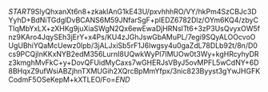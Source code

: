 $START$9SlyQhxanXt6n8+zkaklAnG1kE43U/pxvhhhRO/VY/hkPm4SzCBJc3DYyhD+BdNiTGdglDvBCANS6M59JNfarSgF+plEDZ6782Dlz/OYm6KQ4/zbyCTIqMbYxLX+zXHKg9juXiaSWgN2Qx6ewEwaDjHRNslTt6+3zP3UsQvyxOW5fnz9KAro4JqySEh3jErY+x4Ps/KU4zJGhJswGbAMuPL/7egi9SQyALOOcvoOUgUBhiYQaMcUewz0lpb/3jALJxiSb5rF1J6lwgsy4u0gaZdL78DLb92t/8n/D0cs9PCQjInKKxNYB2edM356LurnI8UQwkWyPl7IMUOw0t3Wy+kgHRcyhyDRz3kmghMvFkC+y+DovQFUidMyCaxs7wGHERJsVByJ5ovMPFL5wCdNY+6D8BHqxZ9ufWsiABZjhnTXMUGih2XQrcBpMmYfpx/3nic823Byyst3gYwJHGFKCodmF5OSeKepM+kXTLEO/Fo=$END$